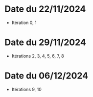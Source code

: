 
# Date du 22/11/2024
- Itération 0, 1


# Date du 29/11/2024
- Itérations 2, 3, 4, 5, 6, 7, 8


# Date du 06/12/2024
- Itérations 9, 10